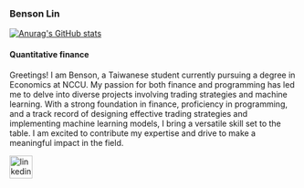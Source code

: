 ### Benson Lin
[![Anurag's GitHub stats](https://github-readme-stats.vercel.app/api?username=benson85560)](https://github.com/anuraghazra/github-readme-stats)
#### Quantitative finance
Greetings! I am Benson, a Taiwanese student currently pursuing a degree in Economics at NCCU. My passion for both finance and programming has led me to delve into diverse projects involving trading strategies and machine learning. With a strong foundation in finance, proficiency in programming, and a track record of designing effective trading strategies and implementing machine learning models, I bring a versatile skill set to the table. I am excited to contribute my expertise and drive to make a meaningful impact in the field.


[<img src='https://cdn.jsdelivr.net/npm/simple-icons@3.0.1/icons/linkedin.svg' alt='linkedin' height='40'>](https://www.linkedin.com/in/https://www.linkedin.com/feed//)  

